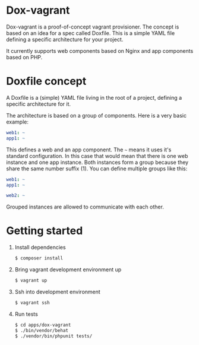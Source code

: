 # Dox-vagrant

Dox-vagrant is a proof-of-concept vagrant provisioner. The concept is based on an idea for a spec
called Doxfile. This is a simple YAML file defining a specific architecture for your project.

It currently supports web components based on Nginx and app components based on PHP.

# Doxfile concept

A Doxfile is a (simple) YAML file living in the root of a project, defining a specific architecture
for it.

The architecture is based on a group of components. Here is a very basic example:

```yaml
web1: ~
app1: ~
```

This defines a web and an app component. The `~` means it uses it's standard configuration. In this
case that would mean that there is one web instance and one app instance. Both instances form a
group because they share the same number suffix (1). You can define multiple groups like this:

```yaml
web1: ~
app1: ~

web2: ~
```

Grouped instances are allowed to communicate with each other.

# Getting started

1. Install dependencies

    ```sh
    $ composer install
    ```

2. Bring vagrant development environment up

    ```sh
    $ vagrant up
    ```

3. Ssh into development environment

    ```sh
    $ vagrant ssh
    ```

4. Run tests

    ```sh
    $ cd apps/dox-vagrant
    $ ./bin/vendor/behat
    $ ./vendor/bin/phpunit tests/
    ```

